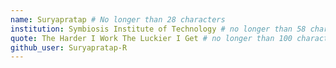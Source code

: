 ```yaml
---
name: Suryapratap # No longer than 28 characters
institution: Symbiosis Institute of Technology # no longer than 58 characters
quote: The Harder I Work The Luckier I Get # no longer than 100 characters, avoid using quotes(") to guarantee the format remains the same.
github_user: Suryapratap-R
---
```

